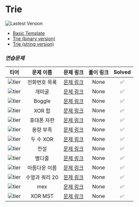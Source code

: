 # Trie

![Lastest Version](https://img.shields.io/badge/Lastest_Version-v3.0.0-brightgreen)

 - [Basic Template](./trie.cpp)
 - [Trie (binary version)](./binary_trie.cpp)
 - [Trie (string version)](./trie_string.cpp)

### ***연습문제***

티어|문제 이름|문제 링크|풀이 링크|Solved
:-:|:-:|:-:|:-:|:-:|
![tier][Gold4]|전화번호 목록|[문제 링크][전화번호 목록]|None|:white_check_mark:
![tier][Gold2]|개미굴|[문제 링크][개미굴]|None|:white_check_mark:
![tier][Platinum5]|Boggle|[문제 링크][Boggle]|None|:white_check_mark:
![tier][Platinum3]|XOR 합|[문제 링크][XOR 합]|None|:white_check_mark:
![tier][Platinum3]|휴대폰 자판|[문제 링크][휴대폰 자판]|None|:white_check_mark:
![tier][Platinum3]|용량 부족|[문제 링크][용량 부족]|None|:white_check_mark:
![tier][Platinum3]|두 수 XOR|[문제 링크][두 수 XOR]|None|:white_check_mark:
![tier][Platinum3]|전설|[문제 링크][전설]|None|:white_check_mark:
![tier][Platinum3]|별다줄|[문제 링크][별다줄]|None|:white_check_mark:
![tier][Platinum2]|아름다운 이름|[문제 링크][아름다운 이름]|None|:white_check_mark:
![tier][Platinum2]|수열과 쿼리 20|[문제 링크][수열과 쿼리 20]|None|:white_check_mark:
![tier][Platinum2]|mex|[문제 링크][mex]|None|:white_check_mark:
![tier][Diamond4]|XOR MST|[문제 링크][XOR MST]|None|:white_check_mark:

[개미굴]: http://boj.kr/14725
[전화번호 목록]: http://boj.kr/5052
[Boggle]: http://boj.kr/9202
[XOR 합]: http://boj.kr/13504
[별다줄]: http://boj.kr/17365
[휴대폰 자판]: http://boj.kr/5670
[용량 부족]: http://boj.kr/5446
[아름다운 이름]: http://boj.kr/3080
[두 수 XOR]: http://boj.kr/13505
[수열과 쿼리 20]: http://boj.kr/16903
[XOR MST]: http://boj.kr/16901
[mex]: http://boj.kr/16902
[전설]: http://boj.kr/19585

[Bronze5]: https://static.solved.ac/tier_small/1.svg
[Bronze4]: https://static.solved.ac/tier_small/2.svg
[Bronze3]: https://static.solved.ac/tier_small/3.svg
[Bronze2]: https://static.solved.ac/tier_small/4.svg
[Bronze1]: https://static.solved.ac/tier_small/5.svg
[Sliver5]: https://static.solved.ac/tier_small/6.svg
[Sliver4]: https://static.solved.ac/tier_small/7.svg
[Sliver3]: https://static.solved.ac/tier_small/8.svg
[Sliver2]: https://static.solved.ac/tier_small/9.svg
[Sliver1]: https://static.solved.ac/tier_small/10.svg
[Gold5]: https://static.solved.ac/tier_small/11.svg
[Gold4]: https://static.solved.ac/tier_small/12.svg
[Gold3]: https://static.solved.ac/tier_small/13.svg
[Gold2]: https://static.solved.ac/tier_small/14.svg
[Gold1]: https://static.solved.ac/tier_small/15.svg
[Platinum5]: https://static.solved.ac/tier_small/16.svg
[Platinum4]: https://static.solved.ac/tier_small/17.svg
[Platinum3]: https://static.solved.ac/tier_small/18.svg
[Platinum2]: https://static.solved.ac/tier_small/19.svg
[Platinum1]: https://static.solved.ac/tier_small/20.svg
[Diamond5]: https://static.solved.ac/tier_small/21.svg
[Diamond4]: https://static.solved.ac/tier_small/22.svg
[Diamond3]: https://static.solved.ac/tier_small/23.svg
[Diamond2]: https://static.solved.ac/tier_small/24.svg
[Diamond1]: https://static.solved.ac/tier_small/25.svg
[Ruby5]: https://static.solved.ac/tier_small/26.svg
[Ruby4]: https://static.solved.ac/tier_small/27.svg
[Ruby3]: https://static.solved.ac/tier_small/28.svg
[Ruby2]: https://static.solved.ac/tier_small/29.svg
[Ruby1]: https://static.solved.ac/tier_small/30.svg
